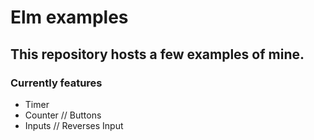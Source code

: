 # Elm examples
## This repository hosts a few examples of mine.
### Currently features
* Timer
* Counter // Buttons
* Inputs // Reverses Input

